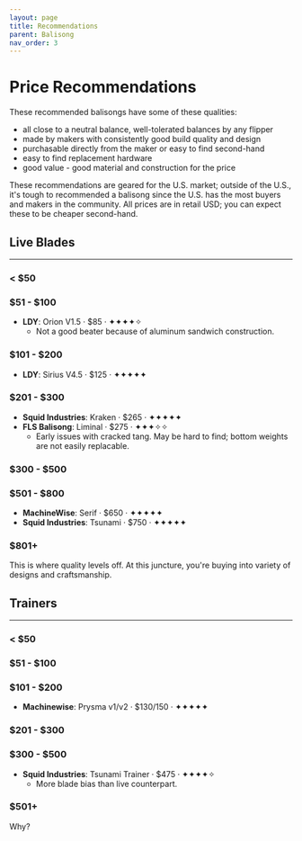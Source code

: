 ```yaml
---
layout: page
title: Recommendations
parent: Balisong
nav_order: 3
---
```


# Price Recommendations
These recommended balisongs have some of these qualities: 

- all close to a neutral balance, well-tolerated balances by any flipper
- made by makers with consistently good build quality and design
- purchasable directly from the maker or easy to find second-hand
- easy to find replacement hardware
- good value - good material and construction for the price

These recommendations are geared for the U.S. market; outside of the U.S., it's tough to recommended a balisong since the U.S. has the most buyers and makers in the community. All prices are in retail USD; you can expect these to be cheaper second-hand.

## Live Blades
---
### < $50

### $51 - $100
- **LDY**: Orion V1.5 · $85 · ✦✦✦✦✧
    - Not a good beater because of aluminum sandwich construction.

### $101 - $200
- **LDY**: Sirius V4.5 · $125 · ✦✦✦✦✦

### $201 - $300
- **Squid Industries**: Kraken · $265 · ✦✦✦✦✦
- **FLS Balisong**: Liminal · $275 · ✦✦✦✧✧
    - Early issues with cracked tang. May be hard to find; bottom weights are not easily replacable.

### $300 - $500

### $501 - $800
- **MachineWise**: Serif · $650 · ✦✦✦✦✦
- **Squid Industries**: Tsunami · $750 · ✦✦✦✦✦

### $801+
This is where quality levels off. At this juncture, you're buying into variety of designs and craftsmanship.

## Trainers
---
### < $50

### $51 - $100

### $101 - $200
- **Machinewise**: Prysma v1/v2 · $130/150 · ✦✦✦✦✦

### $201 - $300

### $300 - $500
- **Squid Industries**: Tsunami Trainer · $475 · ✦✦✦✦✧
    - More blade bias than live counterpart.

### $501+
Why?
